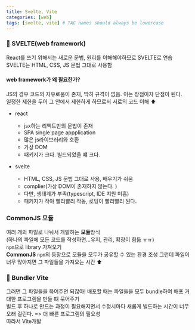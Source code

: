 ```yaml
---
title: Svelte, Vite
categories: [web]
tags: [svelte, vite] # TAG names should always be lowercase
---
```


### 🔨 SVELTE(web framework)

React를 쓰기 위해서는 새로운 문법, 원리를 이해해야하므로 SVELTE로 연습  
SVELTE는 HTML, CSS, JS 문법 그대로 사용함

#### web framework가 왜 필요한가?

JS의 경우 코드의 자유로움이 존재, 딱히 규격이 없음. 이는 장점이자 단점이 된다.  
일정한 제한을 두어 그 안에서 제한하게 하므로서 서로의 코드 이해 ⬆️

- react

  - jsx하는 리액트만의 문법이 존재
  - SPA single page appplication
  - 많은 js라이브러리와 호환
  - 가상 DOM
  - 패키지가 크다. 빌드되었을 떄 크다.

- svelte
  - HTML, CSS, JS 문법 그대로 사용, 배우기가 쉬움
  - complier(가상 DOM이 존재하지 않는다. )
  - 다만, 생태계가 부족(typescript, IDE 지원 미흡)
  - 패키지가 작아 빨리빨리 작동, 로딩이 빨리빨리 된다.

### CommonJS 모듈

여러 개의 파일로 나눠서 개발하는 **모듈**방식  
(하나의 파일에 모든 코드를 작성하면...유지, 관리, 확장이 힘듦 ㅠㅠ)  
`npm`으로 library 가져오기  
**CommonJS** `npm`의 등장으로 모듈을 모두가 공유할 수 있는 환경 조성
그런데 파일이 너무 많아지면 그 파일들을 가져오는 시간 ⬆️

### 🔨 Bundler Vite

그러면 그 파일들을 묶어주면 되잖아! 배포할 때는 파일들을 모두 bundle하여 배포
거대한 프로그램을 만들 떄 묶어주기  
빌드 후 하나로 만드는 과정이 필요해지면서 수정시마다 새롭게 빌드하는 시간이 너무 오래 걸린다. => 더 빠른 프로그램의 필요성  
따라서 Vite개발
